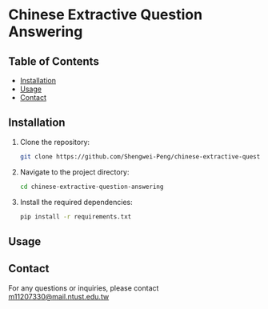 # Chinese Extractive Question Answering

## Table of Contents

- [Installation](#installation)
- [Usage](#usage)
- [Contact](#contact)

## Installation

1. Clone the repository:
    ```sh
    git clone https://github.com/Shengwei-Peng/chinese-extractive-question-answering.git
    ```
2. Navigate to the project directory:
    ```sh
    cd chinese-extractive-question-answering
    ```
3. Install the required dependencies:
    ```sh
    pip install -r requirements.txt
    ```

## Usage

## Contact

For any questions or inquiries, please contact m11207330@mail.ntust.edu.tw